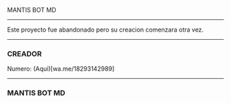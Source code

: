MANTIS BOT MD 

</Details>

---

Este proyecto fue abandonado pero su creacion comenzara otra vez.

</Details>

---

### CREADOR 

Numero: (Aqui)[wa.me/18293142989]

</Details>

---

### MANTIS BOT MD 
